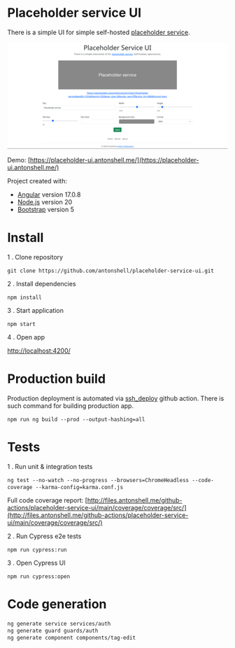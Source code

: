 # Placeholder service UI

There is a simple UI for simple self-hosted [placeholder service](https://github.com/antonshell/placeholder-service).

![demo](https://raw.githubusercontent.com/antonshell/placeholder-service-ui/master/demo.png)

Demo: [https://placeholder-ui.antonshell.me/](https://placeholder-ui.antonshell.me/)

Project created with:
- [Angular](https://github.com/angular/angular) version 17.0.8 
- [Node.js](https://nodejs.org/) version 20
- [Bootstrap](https://getbootstrap.com/) version 5

# Install

1 . Clone repository

```
git clone https://github.com/antonshell/placeholder-service-ui.git
```

2 . Install dependencies

```
npm install
```

3 . Start application

```
npm start
```

4 . Open app

[http://localhost:4200/](http://localhost:4200/)

# Production build

Production deployment is automated via [ssh_deploy](https://github.com/antonshell/placeholder-service-ui/actions/workflows/ssh_deploy.yml) github action.
There is such command for building production app.

```
npm run ng build --prod --output-hashing=all
```

# Tests

1 . Run unit & integration tests

```
ng test --no-watch --no-progress --browsers=ChromeHeadless --code-coverage --karma-config=karma.conf.js
```

Full code coverage report: [http://files.antonshell.me/github-actions/placeholder-service-ui/main/coverage/coverage/src/](http://files.antonshell.me/github-actions/placeholder-service-ui/main/coverage/coverage/src/)

2 . Run Cypress e2e tests

```
npm run cypress:run
```

3 . Open Cypress UI

```
npm run cypress:open
```

# Code generation

```
ng generate service services/auth
ng generate guard guards/auth
ng generate component components/tag-edit
```
